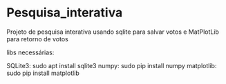# Pesquisa_interativa
Projeto de pesquisa interativa usando sqlite para salvar votos e MatPlotLib para retorno de votos

libs necessárias:

SQLite3:
sudo apt install sqlite3
numpy:
sudo pip install numpy
matplotlib:
sudo pip install matplotlib